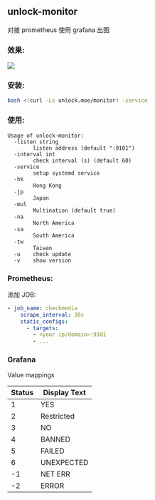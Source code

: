 ## unlock-monitor

对接 prometheus 使用 grafana 出图

### 效果:

![](https://raw.githubusercontent.com/nkeonkeo/MediaUnlockTest/main/monitor/image.png)

### 安装: 

```bash
bash <(curl -Ls unlock.moe/monitor) -service
```

### 使用:

```
Usage of unlock-monitor:
  -listen string
        listen address (default ":9101")
  -interval int
        check interval (s) (default 60)
  -service
        setup systemd service
  -hk
        Hong Kong
  -jp
        Japan
  -mul
        Multination (default true)
  -na
        North America
  -sa
        South America
  -tw
        Taiwan
  -u    check update
  -v    show version
```

### Prometheus: 

添加 JOB:

```yaml
- job_name: checkmedia
    scrape_interval: 30s
    static_configs:
      - targets:
        - <your ip/domain>:9101
        - ...
```

### Grafana

Value mappings

|Status|Display Text|
|---|---|
|1|YES|
|2|Restricted|
|3|NO|
|4|BANNED|
|5|FAILED|
|6|UNEXPECTED|
|-1|NET ERR|
|-2|ERROR|